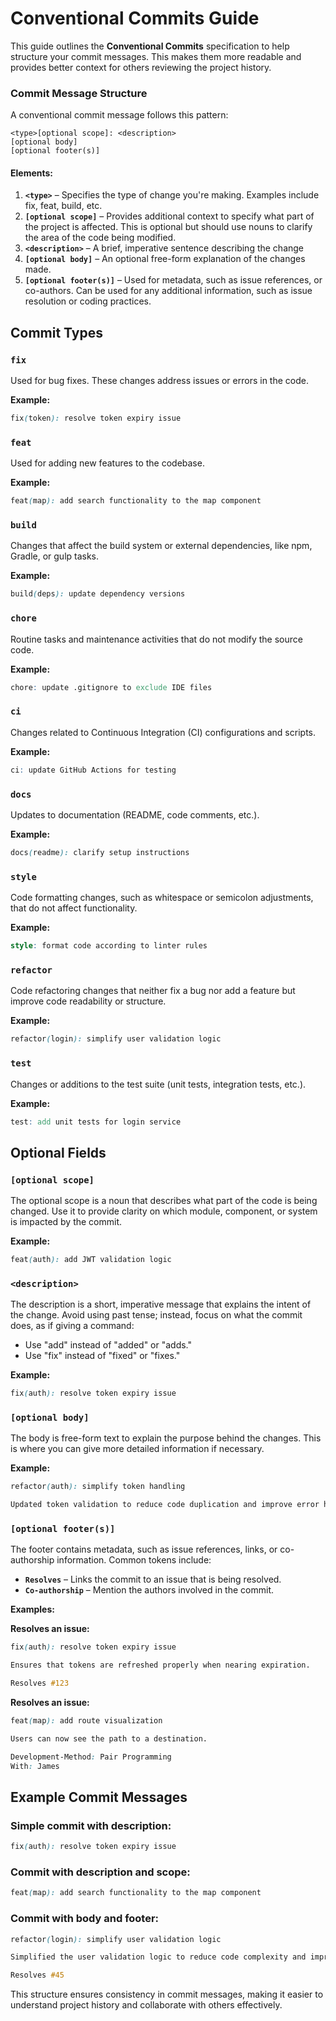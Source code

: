 # Conventional Commits Guide

This guide outlines the **Conventional Commits** specification to help structure your commit messages. This makes them more readable and provides better context for others reviewing the project history.

### Commit Message Structure

A conventional commit message follows this pattern:

```text
<type>[optional scope]: <description>
[optional body]
[optional footer(s)]
```

#### Elements:

1. **`<type>`** – Specifies the type of change you're making. Examples include fix, feat, build, etc.
2. **`[optional scope]`** – Provides additional context to specify what part of the project is affected. This is optional but should use nouns to clarify the area of the code being modified.
3. **`<description>`** – A brief, imperative sentence describing the change
4. **`[optional body]`** – An optional free-form explanation of the changes made.
5. **`[optional footer(s)]`** – Used for metadata, such as issue references, or co-authors. Can be used for any additional information, such as issue resolution or coding practices.


## Commit Types

### `fix`
Used for bug fixes. These changes address issues or errors in the code.

**Example:**
```scss
fix(token): resolve token expiry issue
```

### `feat`
Used for adding new features to the codebase.

**Example:**
```scss
feat(map): add search functionality to the map component
```

### `build`
Changes that affect the build system or external dependencies, like npm, Gradle, or gulp tasks.

**Example:**
```scss
build(deps): update dependency versions
```

### `chore`
Routine tasks and maintenance activities that do not modify the source code.

**Example:**
```scss
chore: update .gitignore to exclude IDE files
```

### `ci`
Changes related to Continuous Integration (CI) configurations and scripts.

**Example:**
```scss
ci: update GitHub Actions for testing
```

### `docs`
Updates to documentation (README, code comments, etc.).

**Example:**
```scss
docs(readme): clarify setup instructions
```

### `style`
Code formatting changes, such as whitespace or semicolon adjustments, that do not affect functionality.

**Example:**
```scss
style: format code according to linter rules
```

### `refactor`
Code refactoring changes that neither fix a bug nor add a feature but improve code readability or structure.

**Example:**
```scss
refactor(login): simplify user validation logic
```

### `test`
Changes or additions to the test suite (unit tests, integration tests, etc.).

**Example:**
```scss
test: add unit tests for login service
```


## Optional Fields

### **`[optional scope]`**
The optional scope is a noun that describes what part of the code is being changed. Use it to provide clarity on which module, component, or system is impacted by the commit.

**Example:**
```scss
feat(auth): add JWT validation logic
```

### **`<description>`**
The description is a short, imperative message that explains the intent of the change. Avoid using past tense; instead, focus on what the commit does, as if giving a command:

- Use "add" instead of "added" or "adds."
- Use "fix" instead of "fixed" or "fixes."

**Example:**
```scss
fix(auth): resolve token expiry issue
```

### **`[optional body]`**
The body is free-form text to explain the purpose behind the changes. This is where you can give more detailed information if necessary.

**Example:**
```scss
refactor(auth): simplify token handling

Updated token validation to reduce code duplication and improve error handling logic.
```

### **`[optional footer(s)]`**
The footer contains metadata, such as issue references, links, or co-authorship information. Common tokens include:

- **`Resolves`** – Links the commit to an issue that is being resolved.
- **`Co-authorship`** – Mention the authors involved in the commit.

**Examples:**

**Resolves an issue:**
```scss
fix(auth): resolve token expiry issue

Ensures that tokens are refreshed properly when nearing expiration.

Resolves #123
```

**Resolves an issue:**
```scss
feat(map): add route visualization

Users can now see the path to a destination.

Development-Method: Pair Programming
With: James
```

## Example Commit Messages

### Simple commit with description:
```scss
fix(auth): resolve token expiry issue
```

### Commit with description and scope:
```scss
feat(map): add search functionality to the map component
```

### Commit with body and footer:
```scss
refactor(login): simplify user validation logic

Simplified the user validation logic to reduce code complexity and improve performance.

Resolves #45
```

This structure ensures consistency in commit messages, making it easier to understand project history and collaborate with others effectively.


